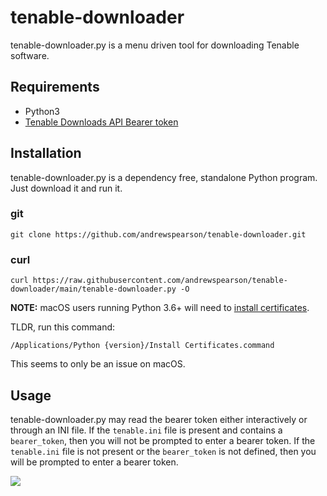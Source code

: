 # tenable-downloader
tenable-downloader.py is a menu driven tool for downloading Tenable software.
## Requirements
* Python3
* [Tenable Downloads API Bearer token](https://www.tenable.com/downloads/api-docs)
## Installation
tenable-downloader.py is a dependency free, standalone Python program. Just download it and run it.
### git
```
git clone https://github.com/andrewspearson/tenable-downloader.git
```
### curl
```
curl https://raw.githubusercontent.com/andrewspearson/tenable-downloader/main/tenable-downloader.py -O
```

**NOTE:** macOS users running Python 3.6+ will need to [install certificates](https://bugs.python.org/issue28150).

TLDR, run this command:
```
/Applications/Python {version}/Install Certificates.command
```
This seems to only be an issue on macOS.
## Usage
tenable-downloader.py may read the bearer token either interactively or through an INI file. If the ```tenable.ini``` file is present and contains a ```bearer_token```, then you will not be prompted to enter a bearer token. If the ```tenable.ini``` file is not present or the ```bearer_token``` is not defined, then you will be prompted to enter a bearer token.

![](https://andrewspearson.github.io/file-server/repositories/tenable-downloader/tenable-downloader.gif)
